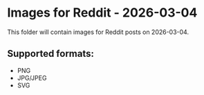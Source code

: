 # Images for Reddit - 2026-03-04

This folder will contain images for Reddit posts on 2026-03-04.

## Supported formats:
- PNG
- JPG/JPEG
- SVG
